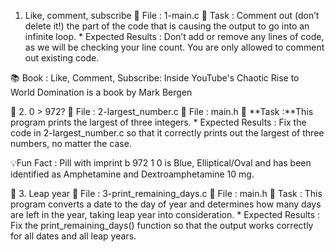 1. Like, comment, subscribe 💾 File : 1-main.c 📑 Task : Comment out (don’t delete it!) the part of the code that is causing the output to go into an infinite loop. * Expected Results : Don’t add or remove any lines of code, as we will be checking your line count. You are only allowed to comment out existing code.

📚 Book : Like, Comment, Subscribe: Inside YouTube's Chaotic Rise to World Domination is a book by Mark Bergen


📁 2. 0 > 972? 💾 File : 2-largest_number.c 💾 File : main.h 📑 **Task :**This program prints the largest of three integers. * Expected Results : Fix the code in 2-largest_number.c so that it correctly prints out the largest of three numbers, no matter the case.

💡Fun Fact : Pill with imprint b 972 1 0 is Blue, Elliptical/Oval and has been identified as Amphetamine and Dextroamphetamine 10 mg.


📁 3. Leap year 💾 File : 3-print_remaining_days.c 💾 File : main.h 📑 Task : This program converts a date to the day of year and determines how many days are left in the year, taking leap year into consideration. * Expected Results : Fix the print_remaining_days() function so that the output works correctly for all dates and all leap years.

